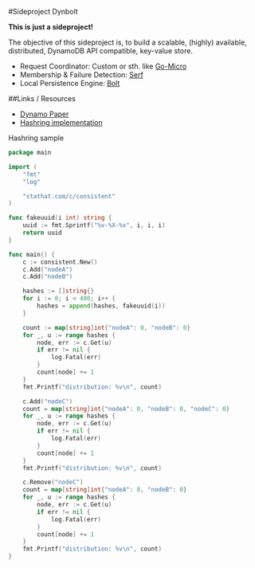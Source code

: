 #Sideproject Dynbolt

**This is just a sideproject!**

The objective of this sideproject is, to build a scalable, (highly) available, 
distributed, DynamoDB API compatible, key-value store.

- Request Coordinator: Custom or sth. like [Go-Micro](https://github.com/micro/go-micro)
- Membership & Failure Detection: [Serf](https://github.com/hashicorp/serf)
- Local Persistence Engine: [Bolt](https://github.com/boltdb/bolt)

##Links / Resources

- [Dynamo Paper](http://www.allthingsdistributed.com/files/amazon-dynamo-sosp2007.pdf)
- [Hashring implementation](https://github.com/stathat/consistent)

Hashring sample

```go
package main

import (
	"fmt"
	"log"

	"stathat.com/c/consistent"
)

func fakeuuid(i int) string {
	uuid := fmt.Sprintf("%v-%X-%x", i, i, i)
	return uuid
}

func main() {
	c := consistent.New()
	c.Add("nodeA")
	c.Add("nodeB")

	hashes := []string{}
	for i := 0; i < 400; i++ {
		hashes = append(hashes, fakeuuid(i))
	}

	count := map[string]int{"nodeA": 0, "nodeB": 0}
	for _, u := range hashes {
		node, err := c.Get(u)
		if err != nil {
			log.Fatal(err)
		}
		count[node] += 1
	}
	fmt.Printf("distribution: %v\n", count)

	c.Add("nodeC")
	count = map[string]int{"nodeA": 0, "nodeB": 0, "nodeC": 0}
	for _, u := range hashes {
		node, err := c.Get(u)
		if err != nil {
			log.Fatal(err)
		}
		count[node] += 1
	}
	fmt.Printf("distribution: %v\n", count)

	c.Remove("nodeC")
	count = map[string]int{"nodeA": 0, "nodeB": 0}
	for _, u := range hashes {
		node, err := c.Get(u)
		if err != nil {
			log.Fatal(err)
		}
		count[node] += 1
	}
	fmt.Printf("distribution: %v\n", count)
}
```
